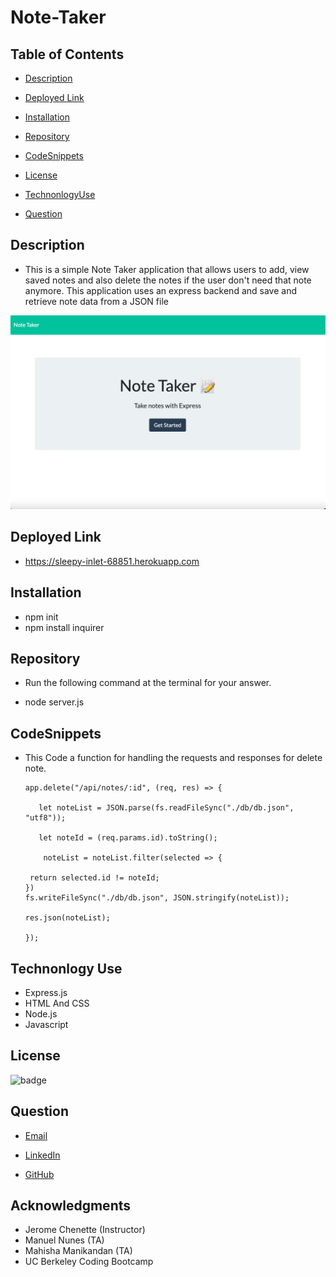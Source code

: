 # Note-Taker

## Table of Contents

- [Description](#description)

- [Deployed Link](#deployed-link)

- [Installation](#installation)

- [Repository](#Repository)

- [CodeSnippets](#CodeSnippets)

- [License](#license)

- [TechnonlogyUse](#Technonlogy-Use)

- [Question](#Question)

## Description

- This is a simple Note Taker application that allows users to add, view saved notes and
  also delete the notes if the user don't need that note anymore.
  This application uses an express backend and save and retrieve note data from a JSON file

![img](./public/assets/image/ScreenShot20.png)

## Deployed Link

- https://sleepy-inlet-68851.herokuapp.com

## Installation

- npm init
- npm install inquirer

## Repository

- Run the following command at the terminal for your answer.

- node server.js

## CodeSnippets

- This Code a function for handling the requests and responses for delete note.

      app.delete("/api/notes/:id", (req, res) => {

         let noteList = JSON.parse(fs.readFileSync("./db/db.json", "utf8"));

         let noteId = (req.params.id).toString();

          noteList = noteList.filter(selected => {

       return selected.id != noteId;
      })
      fs.writeFileSync("./db/db.json", JSON.stringify(noteList));

      res.json(noteList);

      });

## Technonlogy Use

- Express.js
- HTML And CSS
- Node.js
- Javascript

## License

![badge](https://shields.io/badge/license-MIT-green)

## Question

- [Email](abuye20@yahoo.com)

- [LinkedIn](https://www.linkedin.com/in/abuye-mamuye-5a49921b0/)

- [GitHub](https://github.com/AbuyeM1)

## Acknowledgments

- Jerome Chenette (Instructor)
- Manuel Nunes (TA)
- Mahisha Manikandan (TA)
- UC Berkeley Coding Bootcamp
